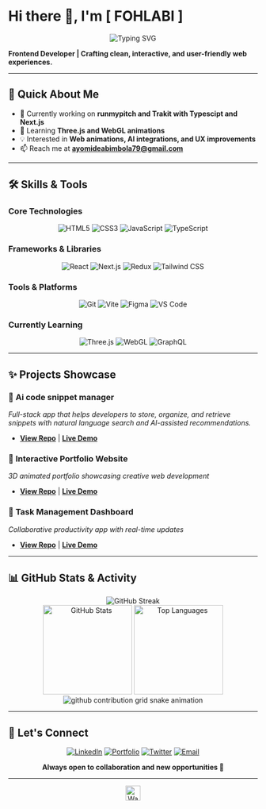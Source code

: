# Hi there 👋, I'm [ FOHLABI ]

<div align="center">
  <img src="https://readme-typing-svg.herokuapp.com?font=Fira+Code&pause=1000&color=2F81F7&center=true&vCenter=true&width=435&lines=Frontend+Developer;Crafting+clean%2C+interactive%2C+and;user-friendly+web+experiences" alt="Typing SVG" />
</div>

**Frontend Developer | Crafting clean, interactive, and user-friendly web experiences.**

---

## 🚀 Quick About Me

- 🔭 Currently working on **runmypitch and Trakit with Typescipt and Next.js**
- 🌱 Learning **Three.js and WebGL animations**
- 💡 Interested in **Web animations, AI integrations, and UX improvements**
- 📫 Reach me at **[ayomideabimbola79@gmail.com](ayomideabimbola@gmail.com)**

---

## 🛠️ Skills & Tools

### Core Technologies
<div align="center">
  <img src="https://img.shields.io/badge/HTML5-E34F26?style=for-the-badge&logo=html5&logoColor=white" alt="HTML5" />
  <img src="https://img.shields.io/badge/CSS3-1572B6?style=for-the-badge&logo=css3&logoColor=white" alt="CSS3" />
  <img src="https://img.shields.io/badge/JavaScript-F7DF1E?style=for-the-badge&logo=javascript&logoColor=black" alt="JavaScript" />
  <img src="https://img.shields.io/badge/TypeScript-007ACC?style=for-the-badge&logo=typescript&logoColor=white" alt="TypeScript" />
</div>

### Frameworks & Libraries
<div align="center">
  <img src="https://img.shields.io/badge/React-20232A?style=for-the-badge&logo=react&logoColor=61DAFB" alt="React" />
  <img src="https://img.shields.io/badge/Next.js-000000?style=for-the-badge&logo=next.js&logoColor=white" alt="Next.js" />
  <img src="https://img.shields.io/badge/Redux-593D88?style=for-the-badge&logo=redux&logoColor=white" alt="Redux" />
  <img src="https://img.shields.io/badge/Tailwind_CSS-38B2AC?style=for-the-badge&logo=tailwind-css&logoColor=white" alt="Tailwind CSS" />
</div>

### Tools & Platforms
<div align="center">
  <img src="https://img.shields.io/badge/Git-F05032?style=for-the-badge&logo=git&logoColor=white" alt="Git" />
  <img src="https://img.shields.io/badge/Vite-646CFF?style=for-the-badge&logo=vite&logoColor=white" alt="Vite" />
  <img src="https://img.shields.io/badge/Figma-F24E1E?style=for-the-badge&logo=figma&logoColor=white" alt="Figma" />
  <img src="https://img.shields.io/badge/VS_Code-007ACC?style=for-the-badge&logo=visual-studio-code&logoColor=white" alt="VS Code" />
</div>

### Currently Learning
<div align="center">
  <img src="https://img.shields.io/badge/Three.js-000000?style=for-the-badge&logo=three.js&logoColor=white&opacity=0.7" alt="Three.js" />
  <img src="https://img.shields.io/badge/WebGL-990000?style=for-the-badge&logo=webgl&logoColor=white&opacity=0.7" alt="WebGL" />
  <img src="https://img.shields.io/badge/GraphQL-E10098?style=for-the-badge&logo=graphql&logoColor=white&opacity=0.7" alt="GraphQL" />
</div>

---

## ✨ Projects Showcase

### 🚀 **Ai code snippet manager**
*Full-stack app that helps developers to store, organize, and retrieve snippets with natural language search and AI-assisted recommendations.*
- **[View Repo](https://github.com/fohalabi/AI-code-snippet-manager)** | **[Live Demo](https://ai-code-snippet-manager.vercel.app/)**

### 🎨 **Interactive Portfolio Website**
*3D animated portfolio showcasing creative web development*
- **[View Repo](https://github.com/yourusername/portfolio-3d)** | **[Live Demo](https://yourportfolio.com)**

### 📱 **Task Management Dashboard**
*Collaborative productivity app with real-time updates*
- **[View Repo](https://github.com/yourusername/task-dashboard)** | **[Live Demo](https://yourtaskapp.com)**

---

## 📊 GitHub Stats & Activity

<div align="center">
  <img src="https://github-readme-streak-stats.herokuapp.com/?user=fohalabi&theme=dark&hide_border=true" alt="GitHub Streak"/>
</div>

<div align="center">
  <img height="180em" src="https://github-readme-stats.vercel.app/api?username=fohalabi&show_icons=true&theme=dark&hide_border=true&include_all_commits=true" alt="GitHub Stats" />
  <img height="180em" src="https://github-readme-stats.vercel.app/api/top-langs/?username=fohalabi&layout=compact&theme=dark&hide_border=true" alt="Top Languages" />
</div>

<div align="center">
  <picture>
    <source media="(prefers-color-scheme: dark)" srcset="https://raw.githubusercontent.com/fohalabi/fohalabi/output/github-contribution-grid-snake-dark.svg">
    <source media="(prefers-color-scheme: light)" srcset="https://raw.githubusercontent.com/fohalabi/fohalabi/output/github-contribution-grid-snake.svg">
    <img alt="github contribution grid snake animation" src="https://raw.githubusercontent.com/fohalabi/fohalabi/output/github-contribution-grid-snake.svg">
  </picture>
</div>

---

## 🤝 Let's Connect

<div align="center">
  
[![LinkedIn](https://img.shields.io/badge/LinkedIn-0077B5?style=for-the-badge&logo=linkedin&logoColor=white)](https://linkedin.com/in/fohalabi)
[![Portfolio](https://img.shields.io/badge/Portfolio-000000?style=for-the-badge&logo=vercel&logoColor=white)](https://yourportfolio.com)
[![Twitter](https://img.shields.io/badge/Twitter-1DA1F2?style=for-the-badge&logo=twitter&logoColor=white)](https://twitter.com/fohlabi)
[![Email](https://img.shields.io/badge/Email-D14836?style=for-the-badge&logo=gmail&logoColor=white)](mailto:ayomideabimbola@gmail.com)

**Always open to collaboration and new opportunities 🚀**

</div>

---

<div align="center">
  <img src="https://media.giphy.com/media/hvRJCLFzcasrR4ia7z/giphy.gif" width="30px" alt="Waving hand"/>
</div>
